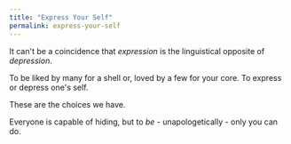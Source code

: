 ```yaml
---
title: "Express Your Self"
permalink: express-your-self
---
```


It can't be a coincidence that *expression* is the linguistical opposite of *depression*.

To be liked by many for a shell or, loved by a few for your core.
To express or depress one's self.

These are the choices we have.

Everyone is capable of hiding, but to *be* - unapologetically - only you can do.

